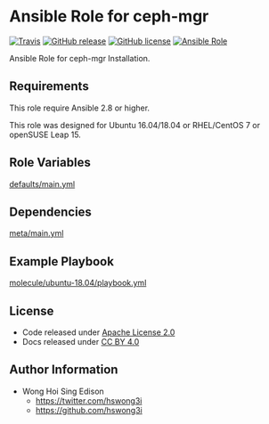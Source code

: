 # Ansible Role for ceph-mgr

[![Travis](https://img.shields.io/travis/alvistack/ansible-role-ceph-mgr.svg)](https://travis-ci.org/alvistack/ansible-role-ceph-mgr)
[![GitHub release](https://img.shields.io/github/release/alvistack/ansible-role-ceph-mgr.svg)](https://github.com/alvistack/ansible-role-ceph-mgr)
[![GitHub license](https://img.shields.io/github/license/alvistack/ansible-role-ceph-mgr.svg)](https://github.com/alvistack/ansible-role-ceph-mgr/blob/master/LICENSE)
[![Ansible Role](https://img.shields.io/badge/galaxy-alvistack.ceph_mgr-blue.svg)](https://galaxy.ansible.com/alvistack/ceph_mgr)

Ansible Role for ceph-mgr Installation.

## Requirements

This role require Ansible 2.8 or higher.

This role was designed for Ubuntu 16.04/18.04 or RHEL/CentOS 7 or openSUSE Leap 15.

## Role Variables

[defaults/main.yml](defaults/main.yml)

## Dependencies

[meta/main.yml](meta/main.yml)

## Example Playbook

[molecule/ubuntu-18.04/playbook.yml](molecule/ubuntu-18.04/playbook.yml)

## License

  - Code released under [Apache License 2.0](LICENSE)
  - Docs released under [CC BY 4.0](http://creativemons.org/licenses/by/4.0/)

## Author Information

  - Wong Hoi Sing Edison
      - <https://twitter.com/hswong3i>
      - <https://github.com/hswong3i>
